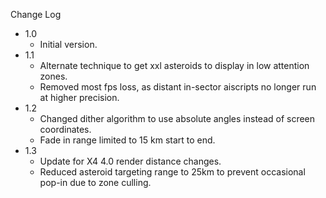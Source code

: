 
Change Log

* 1.0
  - Initial version.
* 1.1
  - Alternate technique to get xxl asteroids to display in low attention zones.
  - Removed most fps loss, as distant in-sector aiscripts no longer run at higher precision.
* 1.2
  - Changed dither algorithm to use absolute angles instead of screen coordinates.
  - Fade in range limited to 15 km start to end.
* 1.3
  - Update for X4 4.0 render distance changes.
  - Reduced asteroid targeting range to 25km to prevent occasional pop-in due to zone culling.